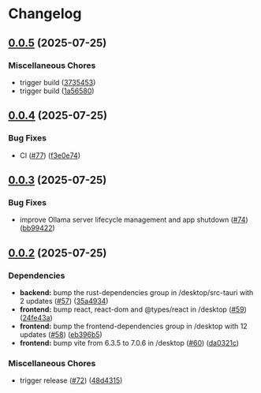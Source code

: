 # Changelog

## [0.0.5](https://github.com/archestra-ai/archestra/compare/desktop-v0.0.4...desktop-v0.0.5) (2025-07-25)

### Miscellaneous Chores

- trigger build ([3735453](https://github.com/archestra-ai/archestra/commit/37354531595270c3c0944fda386861ae1407d54f))
- trigger build ([1a56580](https://github.com/archestra-ai/archestra/commit/1a56580c7c367dbaa41d4c2b04166db3be55b6b2))

## [0.0.4](https://github.com/archestra-ai/archestra/compare/desktop-v0.0.3...desktop-v0.0.4) (2025-07-25)

### Bug Fixes

- CI ([#77](https://github.com/archestra-ai/archestra/issues/77)) ([f3e0e74](https://github.com/archestra-ai/archestra/commit/f3e0e740e48955ae8b074e914f5f9125c05e10f5))

## [0.0.3](https://github.com/archestra-ai/archestra/compare/desktop-v0.0.2...desktop-v0.0.3) (2025-07-25)

### Bug Fixes

- improve Ollama server lifecycle management and app shutdown ([#74](https://github.com/archestra-ai/archestra/issues/74)) ([bb99422](https://github.com/archestra-ai/archestra/commit/bb994224b3d4e643371f3a31a27b1683a895d31e))

## [0.0.2](https://github.com/archestra-ai/archestra/compare/desktop-v0.0.1...desktop-v0.0.2) (2025-07-25)

### Dependencies

- **backend:** bump the rust-dependencies group in /desktop/src-tauri with 2 updates ([#57](https://github.com/archestra-ai/archestra/issues/57)) ([35a4934](https://github.com/archestra-ai/archestra/commit/35a49341716be1fa4eaa816eb0bf36b5b78deb14))
- **frontend:** bump react, react-dom and @types/react in /desktop ([#59](https://github.com/archestra-ai/archestra/issues/59)) ([24fe43a](https://github.com/archestra-ai/archestra/commit/24fe43a85616ce50ea28cb3e9aa70bb44cf85ec3))
- **frontend:** bump the frontend-dependencies group in /desktop with 12 updates ([#58](https://github.com/archestra-ai/archestra/issues/58)) ([eb396b5](https://github.com/archestra-ai/archestra/commit/eb396b5ec61090cf860e3a8c193fcbffe5fe73d8))
- **frontend:** bump vite from 6.3.5 to 7.0.6 in /desktop ([#60](https://github.com/archestra-ai/archestra/issues/60)) ([da0321c](https://github.com/archestra-ai/archestra/commit/da0321c250147b04067cbf4b3ae0da064955051b))

### Miscellaneous Chores

- trigger release ([#72](https://github.com/archestra-ai/archestra/issues/72)) ([48d4315](https://github.com/archestra-ai/archestra/commit/48d4315eddef0ea3449c233591454dde4875a383))
